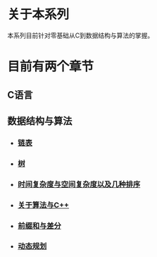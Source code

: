 # 关于本系列
本系列目前针对零基础从C到数据结构与算法的掌握。
# 目前有两个章节
## C语言


## 数据结构与算法
- ### [链表](https://github.com/lichuanll/-/tree/main/%E6%95%B0%E6%8D%AE%E7%BB%93%E6%9E%84%E4%B8%8E%E7%AE%97%E6%B3%95/%E9%93%BE%E8%A1%A8)
- ### [树]()
- ### [时间复杂度与空间复杂度以及几种排序]()
- ### [关于算法与C++]()
- ### [前缀和与差分](https://github.com/lichuanll/-/blob/main/%E6%95%B0%E6%8D%AE%E7%BB%93%E6%9E%84%E4%B8%8E%E7%AE%97%E6%B3%95/%E5%89%8D%E7%BC%80%E5%92%8C%E4%B8%8E%E5%B7%AE%E5%88%86/README.md)
- ### [动态规划](https://github.com/lichuanll/-/tree/main/%E6%95%B0%E6%8D%AE%E7%BB%93%E6%9E%84%E4%B8%8E%E7%AE%97%E6%B3%95/%E5%8A%A8%E6%80%81%E8%A7%84%E5%88%92)
